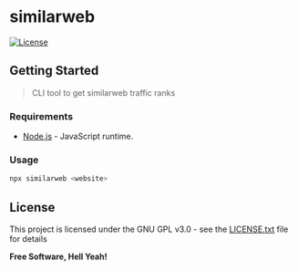 # similarweb

[![License](https://img.shields.io/badge/license-GPL%20v3%2B-yellow.svg?style=flat-square&colorA=0d7377&colorB=44c2c7)](https://raw.githubusercontent.com/johackim/similarweb/master/LICENSE.txt)

## Getting Started

> CLI tool to get similarweb traffic ranks

### Requirements

- [Node.js](https://github.com/nodejs/node) - JavaScript runtime.

### Usage

```bash
npx similarweb <website>
```

## License

This project is licensed under the GNU GPL v3.0 - see the [LICENSE.txt](https://raw.githubusercontent.com/johackim/similarweb/master/LICENSE.txt) file for details

**Free Software, Hell Yeah!**
